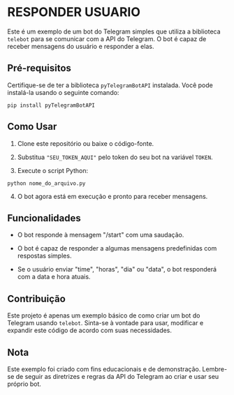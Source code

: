 # RESPONDER USUARIO
Este é um exemplo de um bot do Telegram simples que utiliza a biblioteca `telebot` para se comunicar com a API do Telegram. O bot é capaz de receber mensagens do usuário e responder a elas.

## Pré-requisitos
Certifique-se de ter a biblioteca `pyTelegramBotAPI` instalada. Você pode instalá-la usando o seguinte comando:

```
pip install pyTelegramBotAPI
```

## Como Usar
1. Clone este repositório ou baixe o código-fonte.

2. Substitua `"SEU_TOKEN_AQUI"` pelo token do seu bot na variável `TOKEN`.

3. Execute o script Python:

```
python nome_do_arquivo.py
```

4. O bot agora está em execução e pronto para receber mensagens.

## Funcionalidades
- O bot responde à mensagem "/start" com uma saudação.

- O bot é capaz de responder a algumas mensagens predefinidas com respostas simples.

- Se o usuário enviar "time", "horas", "dia" ou "data", o bot responderá com a data e hora atuais.

## Contribuição
Este projeto é apenas um exemplo básico de como criar um bot do Telegram usando `telebot`. Sinta-se à vontade para usar, modificar e expandir este código de acordo com suas necessidades. 

## Nota
Este exemplo foi criado com fins educacionais e de demonstração. Lembre-se de seguir as diretrizes e regras da API do Telegram ao criar e usar seu próprio bot.

